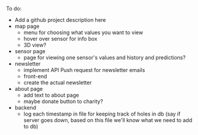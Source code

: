To do:
* Add a github project description here
* map page
    * menu for choosing what values you want to view
    * hover over sensor for info box
    * 3D view?
* sensor page
    * page for viewing one sensor's values and history and predictions?
* newsletter
    * implement API Push request for newsletter emails
    * front-end
    * create the actual newsletter
* about page
    * add text to about page
    * maybe donate button to charity?
* backend
    * log each timestamp in file for keeping track of holes in db (say if server goes down, based on this file we'll know what we need to add to db)